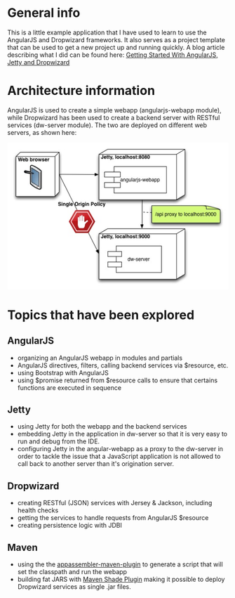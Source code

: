 # General info

This is a little example application that I have used to learn to use the AngularJS and Dropwizard
frameworks. It also serves as a project template that can be used to get a new project up and running
quickly. A blog article describing what I did can be found here:
[Getting Started With AngularJS, Jetty and Dropwizard](http://perspilling.heroku.com/blog/2013/08/21/getting-started-with-angularjs-jetty-and-dropwizard/)

# Architecture information

AngularJS is used to create a simple webapp (angularjs-webapp module), while Dropwizard has
been used to create a backend server with RESTful services (dw-server module). The two are deployed on different
web servers, as shown here:

![Deployment diagram](doc/deployment_diagram.jpg)

# Topics that have been explored

## AngularJS
- organizing an AngularJS webapp in modules and partials
- AngularJS directives, filters, calling backend services via $resource, etc.
- using Bootstrap with AngularJS
- using $promise returned from $resource calls to ensure that certains functions are executed in sequence

## Jetty
- using Jetty for both the webapp and the backend services
- embedding Jetty in the application in dw-server so that it is very easy to run and debug from the IDE.
- configuring Jetty in the angular-webapp as a proxy to the dw-server in order to tackle the issue that
  a JavaScript application is not allowed to call back to another server than it's origination server.

## Dropwizard
- creating RESTful (JSON) services with Jersey & Jackson, including health checks
- getting the services to handle requests from AngularJS $resource
- creating persistence logic with JDBI

## Maven
- using the the [appassembler-maven-plugin](http://mojo.codehaus.org/appassembler/appassembler-maven-plugin/index.html)
to generate a script that will set the classpath and run the webapp
- building fat JARS with [Maven Shade Plugin](http://maven.apache.org/plugins/maven-shade-plugin/) making it
possible to deploy Dropwizard services as single .jar files.



